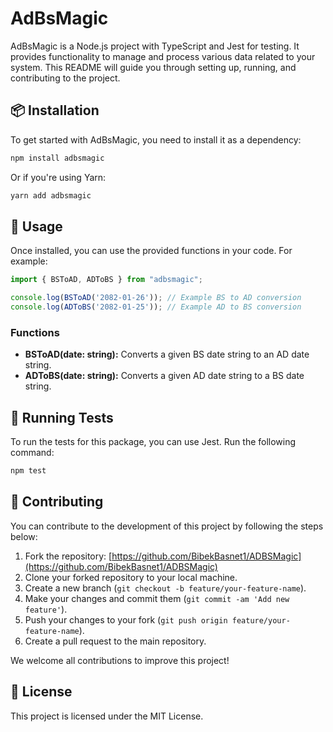 # AdBsMagic

AdBsMagic is a Node.js project with TypeScript and Jest for testing. It provides functionality to manage and process various data related to your system. This README will guide you through setting up, running, and contributing to the project.

## 📦 Installation

To get started with AdBsMagic, you need to install it as a dependency:

```bash
npm install adbsmagic
```

Or if you're using Yarn:

```bash
yarn add adbsmagic
```

## 🚀 Usage

Once installed, you can use the provided functions in your code. For example:

```ts
import { BSToAD, ADToBS } from "adbsmagic";

console.log(BSToAD('2082-01-26')); // Example BS to AD conversion
console.log(ADToBS('2082-01-25')); // Example AD to BS conversion
```

### Functions

- **BSToAD(date: string):** Converts a given BS date string to an AD date string.
- **ADToBS(date: string):** Converts a given AD date string to a BS date string.

## 🧪 Running Tests

To run the tests for this package, you can use Jest. Run the following command:

```bash
npm test
```

## 👥 Contributing

You can contribute to the development of this project by following the steps below:

1. Fork the repository: [https://github.com/BibekBasnet1/ADBSMagic](https://github.com/BibekBasnet1/ADBSMagic)
2. Clone your forked repository to your local machine.
3. Create a new branch (`git checkout -b feature/your-feature-name`).
4. Make your changes and commit them (`git commit -am 'Add new feature'`).
5. Push your changes to your fork (`git push origin feature/your-feature-name`).
6. Create a pull request to the main repository.

We welcome all contributions to improve this project!

## 📜 License

This project is licensed under the MIT License.
